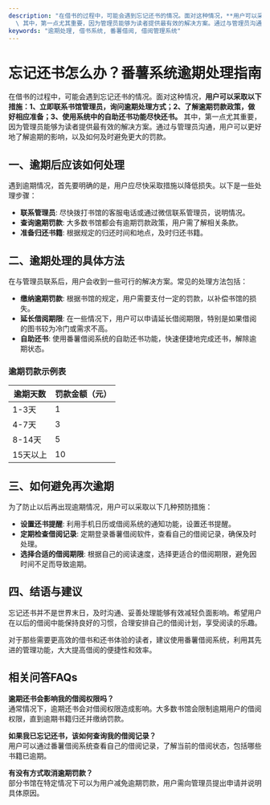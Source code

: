 ```yaml
---
description: "在借书的过程中，可能会遇到忘记还书的情况。面对这种情况，**用户可以采取以下措施：1、立即联系书馆管理员，询问逾期处理方式；2、了解逾期罚款政策，做好相应准备；3、使用系统中的自助还书功能尽快还书。**\
  \ 其中，第一点尤其重要，因为管理员能够为读者提供最有效的解决方案。通过与管理员沟通，用户可以更好地了解逾期的影响，以及如何及时避免更大的罚款。"
keywords: "逾期处理, 借书系统, 番薯借阅, 借阅管理系统"
---
```

# 忘记还书怎么办？番薯系统逾期处理指南

在借书的过程中，可能会遇到忘记还书的情况。面对这种情况，**用户可以采取以下措施：1、立即联系书馆管理员，询问逾期处理方式；2、了解逾期罚款政策，做好相应准备；3、使用系统中的自助还书功能尽快还书。** 其中，第一点尤其重要，因为管理员能够为读者提供最有效的解决方案。通过与管理员沟通，用户可以更好地了解逾期的影响，以及如何及时避免更大的罚款。

## **一、逾期后应该如何处理**

遇到逾期情况，首先要明确的是，用户应尽快采取措施以降低损失。以下是一些处理步骤：

- **联系管理员**: 尽快拨打书馆的客服电话或通过微信联系管理员，说明情况。
- **查询逾期罚款**: 大多数书馆都会有逾期罚款政策，用户需了解相关条款。
- **准备归还书籍**: 根据规定的归还时间和地点，及时归还书籍。
  
## **二、逾期处理的具体方法**

在与管理员联系后，用户会收到一些可行的解决方案。常见的处理方法包括：

- **缴纳逾期罚款**: 根据书馆的规定，用户需要支付一定的罚款，以补偿书馆的损失。
- **延长借阅期限**: 在一些情况下，用户可以申请延长借阅期限，特别是如果借阅的图书较为冷门或需求不高。
- **自助还书**: 使用番薯借阅系统的自助还书功能，快速便捷地完成还书，解除逾期状态。

### **逾期罚款示例表**

| 逾期天数   | 罚款金额（元） |
|------------|----------------|
| 1-3天     | 1              |
| 4-7天     | 3              |
| 8-14天    | 5              |
| 15天以上  | 10             |

## **三、如何避免再次逾期**

为了防止以后再出现逾期情况，用户可以采取以下几种预防措施：

- **设置还书提醒**: 利用手机日历或借阅系统的通知功能，设置还书提醒。
- **定期检查借阅记录**: 定期登录番薯借阅软件，查看自己的借阅记录，确保及时处理。
- **选择合适的借阅期限**: 根据自己的阅读速度，选择更适合的借阅期限，避免因时间不足而导致逾期。

## **四、结语与建议**

忘记还书并不是世界末日，及时沟通、妥善处理能够有效减轻负面影响。希望用户在以后的借阅中能保持良好的习惯，合理安排自己的借阅计划，享受阅读的乐趣。

对于那些需要更高效的借书和还书体验的读者，建议使用番薯借阅系统，利用其先进的管理功能，大大提高借阅的便捷性和效率。

## **相关问答FAQs**

**逾期还书会影响我的借阅权限吗？**  
通常情况下，逾期还书会对借阅权限造成影响。大多数书馆会限制逾期用户的借阅权限，直到逾期书籍归还并缴纳罚款。

**如果我已忘记还书，该如何查询我的借阅记录？**  
用户可以通过番薯借阅系统查看自己的借阅记录，了解当前的借阅状态，包括哪些书籍已逾期。

**有没有方式取消逾期罚款？**  
部分书馆在特定情况下可以为用户减免逾期罚款，用户需向管理员提出申请并说明具体原因。

